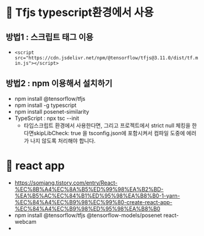 # 🧡 Tfjs typescript환경에서 사용

## 방법1 : 스크립트 태그 이용
-  ```<script src="https://cdn.jsdelivr.net/npm/@tensorflow/tfjs@3.11.0/dist/tf.min.js"></script>```
## 방법2 : npm 이용해서 설치하기
- npm install @tensorflow/tfjs
- npm install -g typescript
- npm install posenet-similarity
- TypeScript : npx tsc --init
    - 타입스크립트 환경에서 사용한다면, 그리고 프로젝트에서 strict null 체킹을 한다면skipLibCheck: true 을 tsconfig.json에 포함시켜서 컴파일 도중에 에러가 나지 않도록 처리해야 합니다.


# 🧡 react app
- https://somjang.tistory.com/entry/React-%EC%8B%A4%EC%8A%B5%ED%99%98%EA%B2%BD-%EA%B5%AC%EC%84%B1%ED%95%98%EA%B8%B0-1-yarn-%EC%84%A4%EC%B9%98%EC%99%80-create-react-app-%EC%84%A4%EC%B9%98%ED%95%98%EA%B8%B0
- npm install @tensorflow/tfjs @tensorflow-models/posenet react-webcam
-